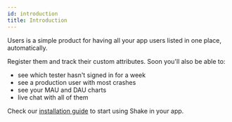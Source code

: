 ```yaml
---
id: introduction
title: Introduction
---
```


Users is a simple product for having all your app users listed in one place, automatically.

Register them and track their custom attributes. Soon you'll also be able to:

* see which tester hasn't signed in for a week
* see a production user with most crashes
* see your MAU and DAU charts
* live chat with all of them

Check our [installation guide](ios/install/setup-spm.md) to start using Shake in your app.
